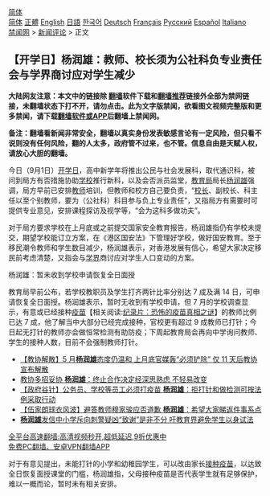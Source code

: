  <!-- 面包屑导航 --> <div class="breadcrumb"><!-- GTranslate: https://gtranslate.io/ -->  <div class="switcher notranslate">  <div class="selected">  <a href="#" onclick="return false;"> 简体</a>  </div>  <div class="option">  <a href="https://www.bannedbook.org" onclick="doGTranslate('zh-CN|zh-CN');jQuery('div.switcher div.selected a').html(jQuery(this).html());return false;" title="简体中文" class="nturl selected"> 简体</a>  <a href="https://www.bannedbook.org/zh-tw/" onclick="doGTranslate('zh-CN|zh-TW');jQuery('div.switcher div.selected a').html(jQuery(this).html());return false;" title="繁體中文" class="nturl"> 正體</a>  <a href="https://www.bannedbook.org/en/" onclick="doGTranslate('zh-CN|en');jQuery('div.switcher div.selected a').html(jQuery(this).html());return false;" title="English" class="nturl"> English</a>  <a href="https://www.bannedbook.org/ja/" onclick="doGTranslate('zh-CN|ja');jQuery('div.switcher div.selected a').html(jQuery(this).html());return false;" title="日本語" class="nturl"> 日語</a>  <a href="https://www.bannedbook.org/ko/" onclick="doGTranslate('zh-CN|ko');jQuery('div.switcher div.selected a').html(jQuery(this).html());return false;" title="한국어" class="nturl"> 한국어</a>  <a href="https://www.bannedbook.org/de/" onclick="doGTranslate('zh-CN|de');jQuery('div.switcher div.selected a').html(jQuery(this).html());return false;" title="Deutsch" class="nturl"> Deutsch</a>  <a href="https://www.bannedbook.org/fr/" onclick="doGTranslate('zh-CN|fr');jQuery('div.switcher div.selected a').html(jQuery(this).html());return false;" title="Français" class="nturl"> Français</a>  <a href="https://www.bannedbook.org/ru/" onclick="doGTranslate('zh-CN|ru');jQuery('div.switcher div.selected a').html(jQuery(this).html());return false;" title="Русский" class="nturl"> Русский</a>  <a href="https://www.bannedbook.org/es/" onclick="doGTranslate('zh-CN|es');jQuery('div.switcher div.selected a').html(jQuery(this).html());return false;" title="Español" class="nturl"> Español</a>  <a href="https://www.bannedbook.org/it/" onclick="doGTranslate('zh-CN|it');jQuery('div.switcher div.selected a').html(jQuery(this).html());return false;" title="Italiano" class="nturl"> Italiano</a>  </div>  </div>      <div class='breadcrumb-sub'><!-- Breadcrumb NavXT 6.3.0 --> <a href="https://www.bannedbook.org/" class="home">禁闻网</a> &gt; <a href="https://www.bannedbook.org/bnews/comments/" class="category">新闻评论</a> &gt; 正文</div></div><h2>【开学日】杨润雄：教师、校长须为公社科负专业责任 会与学界商讨应对学生减少</h2> <p class="notice"><b>大陆网友注意：本文中的链接除 <a href="https://github.com/bannedbook/fanqiang" >翻墙</a>软件下载和<a href="https://github.com/killgcd/justmysocks/blob/master/README.md">翻墙推荐</a>链接外全部为禁网链接，未翻墙状态下打不开，请勿点击。此为文字版禁闻，欲看图文视频完整版和更多禁闻，请下载<a href="https://github.com/bannedbook/fanqiang">翻墙软件或APP</a>后翻墙上禁闻网。</p><p>备注：翻墙看新闻非常安全，翻墙以真实身份发表敏感言论有一定风险，但只看不说则没有任何风险，翻的人太多，政府管不过来，也不管。信息自由是天赋人权，请放心大胆的翻墙。</b></p>  <div class="entry">  <p>今日（9月1日）<a href="https://www.bannedbook.org/bnews/tag/%E5%BC%80%E5%AD%A6%E6%97%A5/" class="st_tag internal_tag" rel="tag" title="标签 开学日 下的日志">开学日</a>，高中新学年将推出公民与社会发展科，取代通识科，被问到局方有否措施协助<a href="https://www.bannedbook.org/bnews/tag/%e5%ad%a6%e6%a0%a1/" class="st_tag internal_tag" rel="tag" title="标签 学校 下的日志">学校</a>推行新科，以及会否派员监堂，<a href="https://www.bannedbook.org/bnews/tag/%E6%95%99%E8%82%B2%E5%B1%80/" class="st_tag internal_tag" rel="tag" title="标签 教育局 下的日志">教育局</a>局长<a href="https://www.bannedbook.org/bnews/tag/%E6%9D%A8%E6%B6%A6%E9%9B%84/" class="st_tag internal_tag" rel="tag" title="标签 杨润雄 下的日志">杨润雄</a>强调，局方早前已安排<a href="https://www.bannedbook.org/bnews/tag/%e6%95%99%e5%b8%88/" class="st_tag internal_tag" rel="tag" title="标签 教师 下的日志">教师</a>培训，但教师和校方自己要负责，“<a href="https://www.bannedbook.org/bnews/tag/%E6%A0%A1%E9%95%BF/" class="st_tag internal_tag" rel="tag" title="标签 校长 下的日志">校长</a>、副校长、科主任以至个别教师，要为（公社科）科目参与负上专业责任”，又指局方有需要时可提供专业意见，安排课程探访及视学等，“会为这科多做功夫”。</p> <p>对于局方要求学校在上月底或之前提交国家安全教育报告，杨润雄指仍有学校未提交，期望学校能订立方案，在《港区国安法》下管理好学校，做好国安教育。至于移民潮令教师和学生数目减少，杨润雄表示，对香港发展有信心，希望大家决定移民前考虑清楚，又指会与<a href="https://www.bannedbook.org/bnews/tag/%E5%AD%A6%E7%95%8C/" class="st_tag internal_tag" rel="tag" title="标签 学界 下的日志">学界</a>商讨应对学生人口变动的方案。</p>  <p>杨润雄：暂未收到学校申请恢复全日面授</p> <p>教育局早前公布，若学校教职员及学生打齐两针比率分别达 7 成及满 14 日，可申请恢复全日面授。杨润雄表示，暂时无收到有学校申请，但 7 月的学校调查显示，有意或已经接种<span class='wp_keywordlink'><a href="https://www.bannedbook.org/bnews/tculture/20160630/551027.html" title="疫苗" target="_blank">疫苗</a></span>【相关阅读:<a href='https://www.bannedbook.org/bnews/topimagenews/20180408/925060.html' target='_blank'>纪录片：恐怖的疫苗真相之谜</a>】的教师比例已达 7 成，他了解当中大部分已经完成接种，官校更有超过 9 成教师已打针；今日起无打针的教师亦会做恒常检测有助防疫；下周起教育局会再向中学询问教师、学生的接种人数，目前不会强制教师打针。</p>  <ul class='op-related-articles' title='相关阅读'> <li><a href='https://www.bannedbook.org/bnews/comments/20210810/1603873.html' target='_blank'>【教协解散】5 月<b>杨润雄</b>态度仍温和 上月底官媒轰“必须铲除” 仅 11 天后教协宣布解散</a></li> <li><a href='https://www.bannedbook.org/bnews/comments/20210807/1602102.html' target='_blank'>教协多招妥协 <b>杨润雄</b>：终止合作决定经深思熟虑 不轻易改变</a></li> <li><a href='https://www.bannedbook.org/bnews/comments/20210803/1599023.html' target='_blank'>【政府谷针】公务员、学校等员工必须打疫苗 <b>杨润雄</b>：拒打针和做检测可按法例采取行动</a></li> <li><a href='https://www.bannedbook.org/bnews/comments/20210726/1594525.html' target='_blank'>【伍家朗球衣风波】避答教师穆家骏应否道歉 <b>杨润雄</b>：希望大家睇返件事系点</a></li> <li><a href='https://www.bannedbook.org/bnews/comments/20210708/1583073.html' target='_blank'><b>杨润雄</b>发信中小学斥向刺警疑凶“致谢”是非不分 吁教育界避免学生以身试法</a></li> </ul> <p class="texttj"> <a href="https://github.com/bannedbook/fanqiang/wiki/V2ray%E6%9C%BA%E5%9C%BA" target="_blank">全平台高速翻墙:高清视频秒开,超低延迟,9折优惠中</a><br/> <a href="https://github.com/bannedbook/fanqiang/wiki/%E7%A6%81%E9%97%BB%E7%BD%91%E5%AE%89%E5%8D%93%E7%BF%BB%E5%A2%99%E6%96%B0%E9%97%BBAPP" target="_blank">免费PC翻墙、安卓VPN翻墙APP</a></p><p>对于有意见提出，未能打针的小学和幼稚园学生，可以改由家长<a href="https://www.bannedbook.org/bnews/tag/%E6%8E%A5%E7%A7%8D%E7%96%AB%E8%8B%97/" class="st_tag internal_tag" rel="tag" title="标签 接种疫苗 下的日志">接种疫苗</a>，以达致全日恢复面授课堂的门槛，杨润雄指，父母接种疫苗是否代表学生就有足够保护，难以一概而论，暂时未有相关安排。</p> <a name='sharetosocial'></a>  <div style="margin-bottom:5px;padding-bottom:5px;clear:both"> <div id="archive-pix-1" class="banner-ads"> <!-- AuctionX Display platform tag START --> <div id="26318x728x90x621x_ADSLOT2" clicktrack="%%CLICK_URL_ESC%%"></div> <!-- AuctionX Display platform tag END --> </div> <div id="archive-pix-2" class="banner-ads"> <!-- AuctionX Display platform tag START --> <div id="26315x300x250x621x_ADSLOT2" clicktrack="%%CLICK_URL_ESC%%"></div> <!-- AuctionX Display platform tag END --> </div> </div>  <div id="archive-pix-1" class="banner-ads"> <!-- AuctionX Display platform tag START --> <div id="26318x728x90x621x_ADSLOT3" clicktrack="%%CLICK_URL_ESC%%"></div> <!-- AuctionX Display platform tag END --> </div> </div><!--END ENTRY--> 